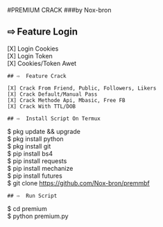 #PREMIUM CRACK 
###by Nox-bron

## ⇨  Feature Login

[X] Login Cookies  
[X] Login Token  
[X] Cookies/Token Awet  
```
## ⇨  Feature Crack

[X] Crack From Friend, Public, Followers, Likers    
[X] Crack Default/Manual Pass  
[X] Crack Methode Api, Mbasic, Free FB  
[X] Crack With TTL/DOB  

## ⇨  Install Script On Termux
```
$ pkg update && upgrade   
$ pkg install python  
$ pkg install git  
$ pip install bs4  
$ pip install requests  
$ pip install mechanize  
$ pip install futures   
$ git clone https://github.com/Nox-bron/premmbf
```
## ⇨  Run Script
```
$ cd premium  
$ python premium.py  
```
